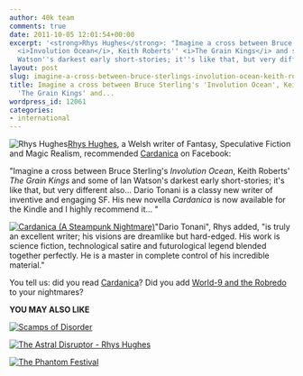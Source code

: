```yaml
---
author: 40k team
comments: true
date: 2011-10-05 12:01:54+00:00
excerpt: '<strong>Rhys Hughes</strong>: "Imagine a cross between Bruce Sterling''s
  <i>Involution Ocean</i>, Keith Roberts'' <i>The Grain Kings</i> and some of Ian
  Watson''s darkest early short-stories; it''s like that, but very different also..."'
layout: post
slug: imagine-a-cross-between-bruce-sterlings-involution-ocean-keith-roberts-the-grain-kings-and
title: Imagine a cross between Bruce Sterling's 'Involution Ocean', Keith Roberts'
  'The Grain Kings' and...
wordpress_id: 12061
categories:
- international
---
```


![Rhys Hughes](http://www.40kbooks.com/wp-content/uploads/Hughes.jpg)[Rhys Hughes](http://www.amazon.com/gp/search/ref=sr_tc_2_0?rh=i%3Astripbooks%2Ck%3ARhys+Hughes&keywords=Rhys+Hughes&ie=UTF8&qid=1317810613&sr=1-2-ent&field-contributor_id=B0043O1WQA), a Welsh writer of Fantasy, Speculative Fiction and Magic Realism, recommended [Cardanica](http://www.amazon.com/dp/B005OLF4I8/) on Facebook:

"Imagine a cross between Bruce Sterling's _Involution Ocean_, Keith Roberts' _The Grain Kings_ and some of Ian Watson's darkest early short-stories; it's like that, but very different also...
Dario Tonani is a classy new writer of inventive and engaging SF. His new novella _Cardanica_ is now available for the Kindle and I highly recommend it... "

[![Cardanica (A Steampunk Nightmare)](http://www.40kbooks.com/wp-content/uploads/cardanica-home.jpg)](http://www.amazon.com/dp/B005OLF4I8/)"Dario Tonani", Rhys added, "is truly an excellent writer; his visions are dreamlike but hard-edged. His work is science fiction, technological satire and futurological legend blended together perfectly. He is a master in complete control of his incredible material."

You tell us: did you read [Cardanica](http://www.amazon.com/dp/B005OLF4I8/)?
Did you add [World-9 and the Robredo](http://www.40kbooks.com/?p=12010) to your nightmares?



**YOU MAY ALSO LIKE**








[![Scamps of Disorder](http://www.40kbooks.com/wp-content/uploads/scamps-hughes_GB_ok_t.jpg)](http://www.40kbooks.com/?page_id=133&category=22&product_id=61)


[![The Astral Disruptor - Rhys Hughes](http://www.40kbooks.com/wp-content/uploads/astral-hughes_Eng_t.jpg)](http://www.40kbooks.com/?page_id=133&category=20&product_id=18)


[![The Phantom Festival](http://www.40kbooks.com/wp-content/uploads/product_img_90_215x1501.jpg)](http://www.40kbooks.com/?page_id=133&category=13&product_id=50)




